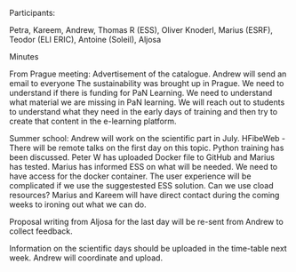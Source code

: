 Participants:

Petra, Kareem, Andrew, Thomas R (ESS), Oliver Knoderl, Marius (ESRF), Teodor (ELI ERIC), Antoine (Soleil), Aljosa


Minutes

From Prague meeting:
Advertisement of the catalogue. Andrew will send an email to everyone
The sustainability was brought up in Prague. We need to understand if there is funding for PaN Learning. We need to understand what material we are missing in PaN learning. We will reach out to students to understand what they need in the early days of training and then try to create that content in the e-learning platform.

Summer school:
Andrew will work on the scientific part in July.
HFibeWeb - There will be remote talks on the first day on this topic.
Python training has been discussed.
Peter W has uploaded Docker file to GitHub and Marius has tested. Marius has informed ESS on what will be needed. We need to have access for the docker container. 
The user experience will be complicated if we use the suggestested ESS solution. Can we use cload resources?
Marius and Kareem will have direct contact during the coming weeks to ironing out what we can do.

Proposal writing from Aljosa for the last day will be re-sent from Andrew to collect feedback.

Information on the scientific days should be uploaded in the time-table next week. Andrew will coordinate and upload.
